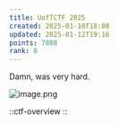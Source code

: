 ```yaml
---
title: UofTCTF 2025
created: 2025-01-10T18:08
updated: 2025-01-12T19:16
points: 7808
rank: 8
---
```


Damn, was very hard.

![image.png](https://res.cloudinary.com/kumonochisanaka/image/upload/v1736726518/2025/01/0f272f526e6087896a8b0a66cb6c54d2.png)

::ctf-overview
::
